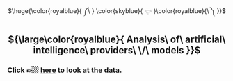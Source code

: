 <div align="center">

  $\huge{\color{royalblue}{ ༼\ } \color{skyblue}{ 𓂍 }\color{royalblue}{\ ༽ }}$

  ## ${\large\color{royalblue}{ Analysis\ of\ artificial\ intelligence\ providers\ \/\ models }}$

</div>

### Click 👉🏼 [here](https://ixi-enki.github.io/artificial-intelligence-provider-analysis/) to look at the data.  

<div align="center">

<!--  ##  $\Huge\color{royalblue}{ ༼\ \ ༐༝༐\ \ ༽ }$ -->
  
<!--  $\large\color{skyblue}^{ ꂅnki }$  -->

</div>
